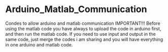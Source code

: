 # Arduino_Matlab_Communication
Condes to allow arduino and matlab communication
IMPORTANT!!! 
Before using the matlab code you have always to upload the code in arduino first, and then run the matlab code. If you need to use input and output in the same code, just merge the codes i am sharing and you will have everything in one arduino and matlab code.
